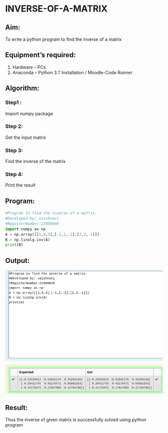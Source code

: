# INVERSE-OF-A-MATRIX

## Aim:
To write a python program to find the inverse of a matrix

## Equipment’s required:
1. 	Hardware – PCs
2. 	Anaconda – Python 3.7 Installation / Moodle-Code Runner

## Algorithm:
### Step1 : 
Import numpy package
### Step 2: 
Get the input matrix
### Step 3: 
Find the inverse of the matrix
### Step 4:
Print the result

## Program:
```python
#Program to find the inverse of a matrix.
#Developed by: vaishnavi
#RegisterNumber:22009040
import numpy as np
A = np.array([[1,0,3],[-1,2,-2],[2,3,-1]])
B = np.linalg.inv(A)
print(B)
```

## Output:
![](inverse%20output.png)

## Result:
Thus the inverse of given matrix is successfully solved using python program

